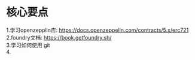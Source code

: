 # 核心要点  

1.学习openzepplin库: https://docs.openzeppelin.com/contracts/5.x/erc721  
2.foundry文档: https://book.getfoundry.sh/  
3.学习如何使用 git  
4.

